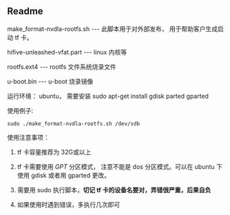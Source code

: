 ## Readme

make_format-nvdla-rootfs.sh --- 此脚本用于对外部发布， 用于帮助客户生成启动 tf 卡。

hifive-unleashed-vfat.part      --- linux 内核等

rootfs.ext4  --- rootfs 文件系统烧录文件

u-boot.bin  ---  u-boot 烧录镜像



运行环境： ubuntu， 需要安装 sudo apt-get install gdisk parted gparted

使用例子: 

`sudo ./make_format-nvdla-rootfs.sh /dev/sdb`



使用注意事项：

1. tf 卡容量推荐为 32G或以上

2. tf 卡需要使用 *GPT* 分区模式， 注意不能是 dos 分区模式。可以在 ubuntu 下使用 gdisk 或者用 gparted 更改。

3. 需要用 sudo 执行脚本，**切记 tf 卡的设备名要对，弄错很严重，后果自负**

4. 如果使用时遇到错误，多执行几次即可

   

